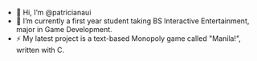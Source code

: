 - 👋 Hi, I’m @patricianaui
- 👀 I’m currently a first year student taking BS Interactive Entertainment, major in Game Development.
- ⚡ My latest project is a text-based Monopoly game called "Manila!", written with C.

<!---
patricianaui/patricianaui is a ✨ special ✨ repository because its `README.md` (this file) appears on your GitHub profile.
You can click the Preview link to take a look at your changes.
--->
